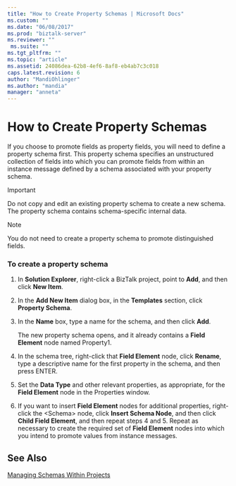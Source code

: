 ```yaml
---
title: "How to Create Property Schemas | Microsoft Docs"
ms.custom: ""
ms.date: "06/08/2017"
ms.prod: "biztalk-server"
ms.reviewer: ""
 ms.suite: ""
ms.tgt_pltfrm: ""
ms.topic: "article"
ms.assetid: 24086dea-62b8-4ef6-8af8-eb4ab7c3c018
caps.latest.revision: 6
author: "MandiOhlinger"
ms.author: "mandia"
manager: "anneta"
---
```

# How to Create Property Schemas
If you choose to promote fields as property fields, you will need to define a property schema first. This property schema specifies an unstructured collection of fields into which you can promote fields from within an instance message defined by a schema associated with your property schema.  
  
> [!IMPORTANT]
>  Do not copy and edit an existing property schema to create a new schema. The property schema contains schema-specific internal data.  
  
> [!NOTE]
>  You do not need to create a property schema to promote distinguished fields.  
  
### To create a property schema  
  
1.  In **Solution Explorer**, right-click a BizTalk project, point to **Add**, and then click **New Item**.  
  
2.  In the **Add New Item** dialog box, in the **Templates** section, click **Property Schema**.  
  
3.  In the **Name** box, type a name for the schema, and then click **Add**.  
  
     The new property schema opens, and it already contains a **Field Element** node named Property1.  
  
4.  In the schema tree, right-click that **Field Element** node, click **Rename**, type a descriptive name for the first property in the schema, and then press ENTER.  
  
5.  Set the **Data Type** and other relevant properties, as appropriate, for the **Field Element** node in the Properties window.  
  
6.  If you want to insert **Field Element** nodes for additional properties, right-click the \<Schema> node, click **Insert Schema Node**, and then click **Child Field Element**, and then repeat steps 4 and 5. Repeat as necessary to create the required set of **Field Element** nodes into which you intend to promote values from instance messages.  
  
## See Also  
 [Managing Schemas Within Projects](../core/managing-schemas-within-projects.md)